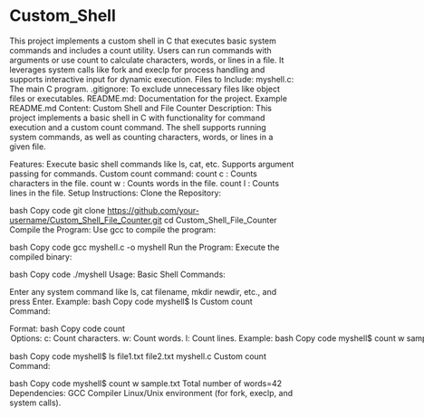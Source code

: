# Custom_Shell
This project implements a custom shell in C that executes basic system commands and includes a count utility. Users can run commands with arguments or use count to calculate characters, words, or lines in a file. It leverages system calls like fork and execlp for process handling and supports interactive input for dynamic execution.
Files to Include:
myshell.c: The main C program.
.gitignore: To exclude unnecessary files like object files or executables.
README.md: Documentation for the project.
Example README.md Content:
Custom Shell and File Counter
Description:
This project implements a basic shell in C with functionality for command execution and a custom count command. The shell supports running system commands, as well as counting characters, words, or lines in a given file.

Features:
Execute basic shell commands like ls, cat, etc.
Supports argument passing for commands.
Custom count command:
count c <filename>: Counts characters in the file.
count w <filename>: Counts words in the file.
count l <filename>: Counts lines in the file.
Setup Instructions:
Clone the Repository:

bash
Copy code
git clone https://github.com/your-username/Custom_Shell_File_Counter.git
cd Custom_Shell_File_Counter
Compile the Program: Use gcc to compile the program:

bash
Copy code
gcc myshell.c -o myshell
Run the Program: Execute the compiled binary:

bash
Copy code
./myshell
Usage:
Basic Shell Commands:

Enter any system command like ls, cat filename, mkdir newdir, etc., and press Enter.
Example:
bash
Copy code
myshell$ ls
Custom count Command:

Format:
bash
Copy code
count <option> <filename>
Options:
c: Count characters.
w: Count words.
l: Count lines.
Example:
bash
Copy code
myshell$ count w sample.txt
File Descriptions:
myshell.c: The main C program implementing the shell and file counter.
.gitignore: Excludes unnecessary files like .o and compiled binaries.
Example Output:
System Command:

bash
Copy code
myshell$ ls
file1.txt file2.txt myshell.c
Custom count Command:

bash
Copy code
myshell$ count w sample.txt
Total number of words=42
Dependencies:
GCC Compiler
Linux/Unix environment (for fork, execlp, and system calls).
